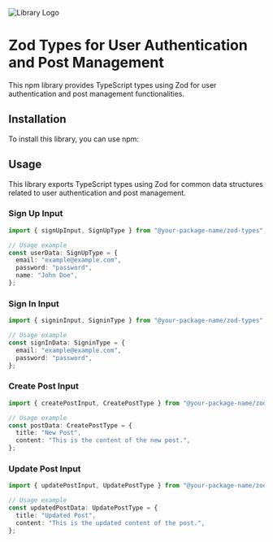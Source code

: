 ![Library Logo](https://images.pexels.com/photos/19400187/pexels-photo-19400187/free-photo-of-a-car-in-a-desert.jpeg?auto=compress&cs=tinysrgb&w=1200&lazy=load)

# Zod Types for User Authentication and Post Management

This npm library provides TypeScript types using Zod for user authentication and post management functionalities.

## Installation

To install this library, you can use npm:

## Usage

This library exports TypeScript types using Zod for common data structures related to user authentication and post management.

### Sign Up Input

```typescript
import { signUpInput, SignUpType } from "@your-package-name/zod-types";

// Usage example
const userData: SignUpType = {
  email: "example@example.com",
  password: "password",
  name: "John Doe",
};
```

### Sign In Input

```typescript
import { signinInput, SigninType } from "@your-package-name/zod-types";

// Usage example
const signInData: SigninType = {
  email: "example@example.com",
  password: "password",
};
```

### Create Post Input

```typescript
import { createPostInput, CreatePostType } from "@your-package-name/zod-types";

// Usage example
const postData: CreatePostType = {
  title: "New Post",
  content: "This is the content of the new post.",
};
```

### Update Post Input

```typescript
import { updatePostInput, UpdatePostType } from "@your-package-name/zod-types";

// Usage example
const updatedPostData: UpdatePostType = {
  title: "Updated Post",
  content: "This is the updated content of the post.",
};
```
